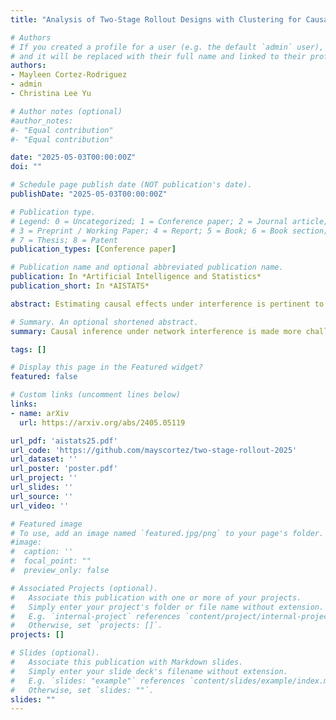 ```yaml
---
title: "Analysis of Two-Stage Rollout Designs with Clustering for Causal Inference under Network Interference"

# Authors
# If you created a profile for a user (e.g. the default `admin` user), write the username (folder name) here 
# and it will be replaced with their full name and linked to their profile.
authors:
- Mayleen Cortez-Rodriguez
- admin
- Christina Lee Yu

# Author notes (optional)
#author_notes:
#- "Equal contribution"
#- "Equal contribution"

date: "2025-05-03T00:00:00Z"
doi: ""

# Schedule page publish date (NOT publication's date).
publishDate: "2025-05-03T00:00:00Z"

# Publication type.
# Legend: 0 = Uncategorized; 1 = Conference paper; 2 = Journal article;
# 3 = Preprint / Working Paper; 4 = Report; 5 = Book; 6 = Book section;
# 7 = Thesis; 8 = Patent
publication_types: [Conference paper]

# Publication name and optional abbreviated publication name.
publication: In *Artificial Intelligence and Statistics*
publication_short: In *AISTATS*

abstract: Estimating causal effects under interference is pertinent to many real-world settings. Recent work with low-order potential outcomes models uses a rollout design to obtain unbiased estimators that require no interference network information. However, the required extrapolation can lead to prohibitively high variance. To address this, we propose a two-stage experiment that selects a sub-population in the first stage and restricts treatment rollout to this sub-population in the second stage. We explore the role of clustering in the first stage by analyzing the bias and variance of a polynomial interpolation-style estimator under this experimental design. Bias increases with the number of edges cut in the clustering of the interference network, but variance depends on qualities of the clustering that relate to homophily and covariate balance. There is a tension between clustering objectives that minimize the number of cut edges versus those that maximize covariate balance across clusters. Through simulations, we explore a bias-variance trade-off and compare the performance of the estimator under different clustering strategies.

# Summary. An optional shortened abstract.
summary: Causal inference under network interference is made more challenging when the interference network is not fully known to the practitioner. An existing approach for this problem leverages polynomial interpolation over multiple experimental periods to estimate the total treatment effect, but experiences high variance due to extrapolation in higher-order potential outcomes models. We design a two-stage staggered rollout design and an accompanying total treatment effect estimator that reduces the magnitude of variance due to extrapolation in exchange for some bias. We quantify this bias-variance trade-off and illustrate the performance of our estimator in a variety of experiments. 

tags: []

# Display this page in the Featured widget?
featured: false

# Custom links (uncomment lines below)
links:
- name: arXiv
  url: https://arxiv.org/abs/2405.05119

url_pdf: 'aistats25.pdf'
url_code: 'https://github.com/mayscortez/two-stage-rollout-2025'
url_dataset: ''
url_poster: 'poster.pdf'
url_project: ''
url_slides: '' 
url_source: ''
url_video: ''

# Featured image
# To use, add an image named `featured.jpg/png` to your page's folder. 
#image:
#  caption: ''
#  focal_point: ""
#  preview_only: false

# Associated Projects (optional).
#   Associate this publication with one or more of your projects.
#   Simply enter your project's folder or file name without extension.
#   E.g. `internal-project` references `content/project/internal-project/index.md`.
#   Otherwise, set `projects: []`.
projects: []

# Slides (optional).
#   Associate this publication with Markdown slides.
#   Simply enter your slide deck's filename without extension.
#   E.g. `slides: "example"` references `content/slides/example/index.md`.
#   Otherwise, set `slides: ""`.
slides: ""
---
```


